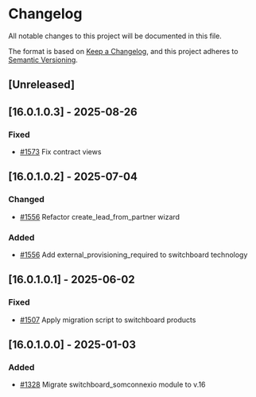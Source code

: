 # Changelog
All notable changes to this project will be documented in this file.

The format is based on [Keep a Changelog](https://keepachangelog.com/en/1.0.0/),
and this project adheres to [Semantic Versioning](https://semver.org/spec/v2.0.0.html).

## [Unreleased]
## [16.0.1.0.3] - 2025-08-26
### Fixed
- [#1573](https://git.coopdevs.org/coopdevs/som-connexio/odoo-somconnexio/-/merge_requests/1573) Fix contract views

## [16.0.1.0.2] - 2025-07-04
### Changed
- [#1556](https://git.coopdevs.org/coopdevs/som-connexio/odoo-somconnexio/-/merge_requests/1556) Refactor create_lead_from_partner wizard
### Added
- [#1556](https://git.coopdevs.org/coopdevs/som-connexio/odoo-somconnexio/-/merge_requests/1556) Add external_provisioning_required to switchboard technology

## [16.0.1.0.1] - 2025-06-02
### Fixed
- [#1507](https://git.coopdevs.org/coopdevs/som-connexio/odoo-somconnexio/-/merge_requests/1507) Apply migration script to switchboard products

## [16.0.1.0.0] - 2025-01-03
### Added
- [#1328](https://git.coopdevs.org/coopdevs/som-connexio/odoo-somconnexio/-/merge_requests/1328) Migrate switchboard_somconnexio module to v.16
